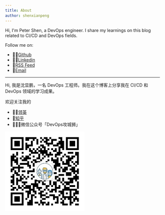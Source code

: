```yaml
---
title: About
author: shenxianpeng
---
```


Hi, I'm Peter Shen, a DevOps engineer. I share my learnings on this blog related to CI/CD and DevOps fields.

Follow me on:

* 👨‍💻[Github](https://github.com/shenxianpeng)
* 🤙🏻[Linkedin](https://www.linkedin.com/in/xianpeng-shen/)
* 🚩[RSS Feed](https://shenxianpeng.github.io/atom.xml)
* 📧[Email](mailto:xianpeng.shen@gmail.com)

<!-- <a href="mailto:xianpeng.shen@gmail.com"><img title="Gmail" height="32" width="32" src="https://raw.githubusercontent.com/shenxianpeng/shenxianpeng/master/assets/gmail.svg"></a>
<a href="https://github.com/shenxianpeng"><img title="GitHub" height="32" width="32" src="https://raw.githubusercontent.com/shenxianpeng/shenxianpeng/master/assets/github.svg"></a>
<a href="https://www.linkedin.com/in/xianpeng-shen/"><img title="LinkedIn" height="32" width="32" src="https://raw.githubusercontent.com/shenxianpeng/shenxianpeng/master/assets/linkedin.svg"></a> -->

---

Hi, 我是沈显鹏，一名 DevOps 工程师。我在这个博客上分享我在 CI/CD 和 DevOps 领域的学习成果。

欢迎关注我的

* 🤙🏻[领英](https://www.linkedin.com/in/xianpeng-shen/)
* 🚩[知乎](https://www.zhihu.com/people/shenxianpeng)
* 👨🏼‍💻微信公众号「DevOps攻城狮」

![扫码关注微信公众号](index/qrcode.jpg)
